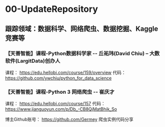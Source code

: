 # 00-UpdateRepository
## 跟踪领域：数据科学、网络爬虫、数据挖掘、Kaggle竞赛等

### 【天善智能】课程-Python数据科学家 -- 丘祐玮(David Chiu) – 大数软件(LargitData)创办人
课程： https://edu.hellobi.com/course/159/overview 
代码： https://github.com/ywchiu/python_for_data_science  

### 【天善智能】课程-Python 3 网络爬虫 -- 崔庆才
课程： https://edu.hellobi.com/course/157 
代码： https://www.jianguoyun.com/p/Db_-CB8QjMatBhik_So 

博主Github账号： https://github.com/Germey 爬虫实例代码分享
